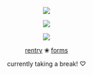 <p align="center"
 
![](https://komarev.com/ghpvc/?username=meIon-soda&color=69e097&label=🍒&abbreviated=true)

<p align="center"
 
![ ](https://files.catbox.moe/bh7utv.gif)
<p align="center"

 ![ ](https://64.media.tumblr.com/8cc66b9d476c052b929f90ce8997bab5/ae35587be7ffe28f-c1/s75x75_c1/0fa57b414db820effe80d26a4bfa1defeb9a3b39.gifv) 
<p align="center"

[rentry](https://rentry.co/melon-float) ❀ [forms](https://docs.google.com/forms/d/e/1FAIpQLSfD87hycKBkQ2JJXUvY9ZHH2H9DR0TEX5E95J1Twmb5uJSpSw/viewform)

<p align="center"

currently taking a break! ♡
